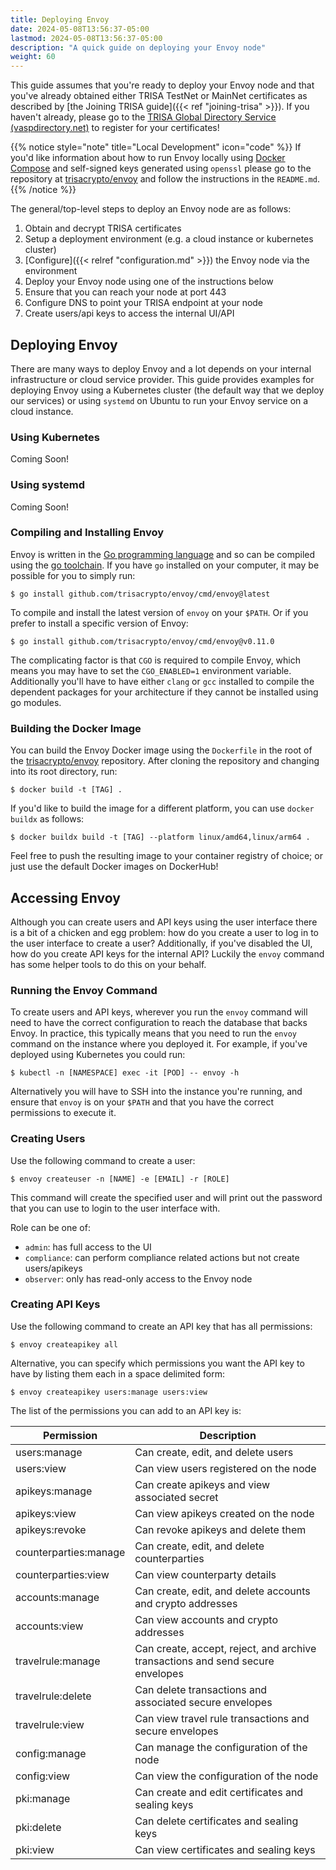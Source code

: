 ```yaml
---
title: Deploying Envoy
date: 2024-05-08T13:56:37-05:00
lastmod: 2024-05-08T13:56:37-05:00
description: "A quick guide on deploying your Envoy node"
weight: 60
---
```


This guide assumes that you're ready to deploy your Envoy node and that you've already obtained either TRISA TestNet or MainNet certificates as described by [the Joining TRISA guide]({{< ref "joining-trisa" >}}). If you haven't already, please go to the [TRISA Global Directory Service (vaspdirectory.net)](https://vaspdirectory.net/) to register for your certificates!

{{% notice style="note" title="Local Development" icon="code" %}}
If you'd like information about how to run Envoy locally using [Docker Compose](https://docs.docker.com/compose/) and self-signed keys generated using `openssl` please go to the repository at [trisacrypto/envoy](https://github.com/trisacrypto/envoy) and follow the instructions in the `README.md`.
{{% /notice %}}

The general/top-level steps to deploy an Envoy node are as follows:

1. Obtain and decrypt TRISA certificates
2. Setup a deployment environment (e.g. a cloud instance or kubernetes cluster)
3. [Configure]({{< relref "configuration.md" >}}) the Envoy node via the environment
4. Deploy your Envoy node using one of the instructions below
5. Ensure that you can reach your node at port 443
6. Configure DNS to point your TRISA endpoint at your node
7. Create users/api keys to access the internal UI/API

## Deploying Envoy

There are many ways to deploy Envoy and a lot depends on your internal infrastructure or cloud service provider. This guide provides examples for deploying Envoy using a Kubernetes cluster (the default way that we deploy our services) or using `systemd` on Ubuntu to run your Envoy service on a cloud instance.

### Using Kubernetes

Coming Soon!

### Using systemd

Coming Soon!

### Compiling and Installing Envoy

Envoy is written in the [Go programming language](https://pkg.go.dev/github.com/trisacrypto/envoy) and so can be compiled using the [go toolchain](https://go.dev/doc/tutorial/compile-install). If you have `go` installed on your computer, it may be possible for you to simply run:

```
$ go install github.com/trisacrypto/envoy/cmd/envoy@latest
```

To compile and install the latest version of `envoy` on your `$PATH`. Or if you prefer to install a specific version of Envoy:

```
$ go install github.com/trisacrypto/envoy/cmd/envoy@v0.11.0
```

The complicating factor is that `CGO` is required to compile Envoy, which means you may have to set the `CGO_ENABLED=1` environment variable. Additionally you'll have to have either `clang` or `gcc` installed to compile the dependent packages for your architecture if they cannot be installed using go modules.

### Building the Docker Image

You can build the Envoy Docker image using the `Dockerfile` in the root of the [trisacrypto/envoy](https://github.com/trisacrypto/envoy) repository. After cloning the repository and changing into its root directory, run:

```
$ docker build -t [TAG] .
```

If you'd like to build the image for a different platform, you can use `docker buildx` as follows:

```
$ docker buildx build -t [TAG] --platform linux/amd64,linux/arm64 .
```

Feel free to push the resulting image to your container registry of choice; or just use the default Docker images on DockerHub!

## Accessing Envoy

Although you can create users and API keys using the user interface there is a bit of a chicken and egg problem: how do you create a user to log in to the user interface to create a user? Additionally, if you've disabled the UI, how do you create API keys for the internal API? Luckily the `envoy` command has some helper tools to do this on your behalf.

### Running the Envoy Command

To create users and API keys, wherever you run the `envoy` command will need to have the correct configuration to reach the database that backs Envoy. In practice, this typically means that you need to run the `envoy` command on the instance where you deployed it. For example, if you've deployed using Kubernetes you could run:

```
$ kubectl -n [NAMESPACE] exec -it [POD] -- envoy -h
```

Alternatively you will have to SSH into the instance you're running, and ensure that `envoy` is on your `$PATH` and that you have the correct permissions to execute it.

### Creating Users

Use the following command to create a user:

```
$ envoy createuser -n [NAME] -e [EMAIL] -r [ROLE]
```

This command will create the specified user and will print out the password that you can use to login to the user interface with.

Role can be one of:

- `admin`: has full access to the UI
- `compliance`: can perform compliance related actions but not create users/apikeys
- `observer`: only has read-only access to the Envoy node

### Creating API Keys

Use the following command to create an API key that has all permissions:

```
$ envoy createapikey all
```

Alternative, you can specify which permissions you want the API key to have by listing them each in a space delimited form:

```
$ envoy createapikey users:manage users:view
```

The list of the permissions you can add to an API key is:

| Permission | Description |
|---|---|
| users:manage | Can create, edit, and delete users |
| users:view | Can view users registered on the node |
| apikeys:manage | Can create apikeys and view associated secret |
| apikeys:view | Can view apikeys created on the node |
| apikeys:revoke | Can revoke apikeys and delete them |
| counterparties:manage | Can create, edit, and delete counterparties |
| counterparties:view | Can view counterparty details |
| accounts:manage | Can create, edit, and delete accounts and crypto addresses |
| accounts:view | Can view accounts and crypto addresses |
| travelrule:manage | Can create, accept, reject, and archive transactions and send secure envelopes |
| travelrule:delete | Can delete transactions and associated secure envelopes |
| travelrule:view | Can view travel rule transactions and secure envelopes |
| config:manage | Can manage the configuration of the node |
| config:view | Can view the configuration of the node |
| pki:manage | Can create and edit certificates and sealing keys |
| pki:delete | Can delete certificates and sealing keys |
| pki:view | Can view certificates and sealing keys |